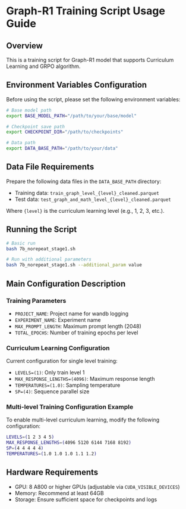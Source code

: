 # Graph-R1 Training Script Usage Guide

## Overview

This is a training script for Graph-R1 model that supports Curriculum Learning and GRPO algorithm.

## Environment Variables Configuration

Before using the script, please set the following environment variables:

```bash
# Base model path
export BASE_MODEL_PATH="/path/to/your/base/model"

# Checkpoint save path
export CHECKPOINT_DIR="/path/to/checkpoints"

# Data path
export DATA_BASE_PATH="/path/to/your/data"
```

## Data File Requirements

Prepare the following data files in the `DATA_BASE_PATH` directory:

- Training data: `train_graph_level_{level}_cleaned.parquet`
- Test data: `test_graph_and_math_level_{level}_cleaned.parquet`

Where `{level}` is the curriculum learning level (e.g., 1, 2, 3, etc.).

## Running the Script

```bash
# Basic run
bash 7b_norepeat_stage1.sh

# Run with additional parameters
bash 7b_norepeat_stage1.sh --additional_param value
```

## Main Configuration Description

### Training Parameters

- `PROJECT_NAME`: Project name for wandb logging
- `EXPERIMENT_NAME`: Experiment name
- `MAX_PROMPT_LENGTH`: Maximum prompt length (2048)
- `TOTAL_EPOCHS`: Number of training epochs per level

### Curriculum Learning Configuration

Current configuration for single level training:

- `LEVELS=(1)`: Only train level 1
- `MAX_RESPONSE_LENGTHS=(4096)`: Maximum response length
- `TEMPERATURES=(1.0)`: Sampling temperature
- `SP=(4)`: Sequence parallel size

### Multi-level Training Configuration Example

To enable multi-level curriculum learning, modify the following configuration:

```bash
LEVELS=(1 2 3 4 5)
MAX_RESPONSE_LENGTHS=(4096 5120 6144 7168 8192)
SP=(4 4 4 4 4)
TEMPERATURES=(1.0 1.0 1.0 1.1 1.2)
```

## Hardware Requirements

- GPU: 8 A800 or higher GPUs (adjustable via `CUDA_VISIBLE_DEVICES`)
- Memory: Recommend at least 64GB
- Storage: Ensure sufficient space for checkpoints and logs

